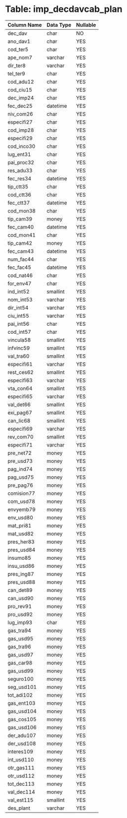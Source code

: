 # Table: imp_decdavcab_plan

| Column Name | Data Type | Nullable |
|-------------|-----------|----------|
| dec_dav | char | NO |
| ano_dav1 | char | YES |
| cod_ter5 | char | YES |
| ape_nom7 | varchar | YES |
| dir_ter8 | varchar | YES |
| tel_ter9 | char | YES |
| cod_adu12 | char | YES |
| cod_ciu15 | char | YES |
| dec_imp24 | char | YES |
| fec_dec25 | datetime | YES |
| niv_com26 | char | YES |
| especifi27 | char | YES |
| cod_imp28 | char | YES |
| especifi29 | char | YES |
| cod_inco30 | char | YES |
| lug_ent31 | char | YES |
| pai_proc32 | char | YES |
| res_adu33 | char | YES |
| fec_res34 | datetime | YES |
| tip_ctt35 | char | YES |
| cod_ctt36 | char | YES |
| fec_ctt37 | datetime | YES |
| cod_mon38 | char | YES |
| tip_cam39 | money | YES |
| fec_cam40 | datetime | YES |
| cod_mon41 | char | YES |
| tip_cam42 | money | YES |
| fec_cam43 | datetime | YES |
| num_fac44 | char | YES |
| fec_fac45 | datetime | YES |
| cod_nat46 | char | YES |
| for_env47 | char | YES |
| ind_int52 | smallint | YES |
| nom_int53 | varchar | YES |
| dir_int54 | varchar | YES |
| ciu_int55 | varchar | YES |
| pai_int56 | char | YES |
| cod_int57 | char | YES |
| vincula58 | smallint | YES |
| infvinc59 | smallint | YES |
| val_tra60 | smallint | YES |
| especifi61 | varchar | YES |
| rest_ces62 | smallint | YES |
| especifi63 | varchar | YES |
| vta_con64 | smallint | YES |
| especifi65 | varchar | YES |
| val_det66 | smallint | YES |
| exi_pag67 | smallint | YES |
| can_lic68 | smallint | YES |
| especifi69 | varchar | YES |
| rev_com70 | smallint | YES |
| especifi71 | varchar | YES |
| pre_net72 | money | YES |
| pre_usd73 | money | YES |
| pag_ind74 | money | YES |
| pag_usd75 | money | YES |
| pre_pag76 | money | YES |
| comision77 | money | YES |
| com_usd78 | money | YES |
| envyemb79 | money | YES |
| env_usd80 | money | YES |
| mat_pri81 | money | YES |
| mat_usd82 | money | YES |
| pres_her83 | money | YES |
| pres_usd84 | money | YES |
| insumo85 | money | YES |
| insu_usd86 | money | YES |
| pres_ing87 | money | YES |
| pres_usd88 | money | YES |
| can_det89 | money | YES |
| can_usd90 | money | YES |
| pro_rev91 | money | YES |
| pro_usd92 | money | YES |
| lug_imp93 | char | YES |
| gas_tra94 | money | YES |
| gas_usd95 | money | YES |
| gas_tra96 | money | YES |
| gas_usd97 | money | YES |
| gas_car98 | money | YES |
| gas_usd99 | money | YES |
| seguro100 | money | YES |
| seg_usd101 | money | YES |
| tot_adi102 | money | YES |
| gas_ent103 | money | YES |
| gas_usd104 | money | YES |
| gas_cos105 | money | YES |
| gas_usd106 | money | YES |
| der_adu107 | money | YES |
| der_usd108 | money | YES |
| interes109 | money | YES |
| int_usd110 | money | YES |
| otr_gas111 | money | YES |
| otr_usd112 | money | YES |
| tot_dec113 | money | YES |
| val_dec114 | money | YES |
| val_est115 | smallint | YES |
| des_plant | varchar | YES |
